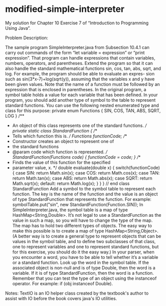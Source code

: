 # modified-simple-interpreter
My solution for Chapter 10 Exercise 7 of “Introduction to Programming Using Java”.

Problem Description:

The sample program SimpleInterpreter.java from Subsection 10.4.1 can carry out commands
of the form “let variable = expression” or “print expression”. That program can
handle expressions that contain variables, numbers, operators, and parentheses. Extend
the program so that it can also handle the standard mathematical functions sin, cos,
tan, abs, sqrt, and log. For example, the program should be able to evaluate an expres-
sion such as sin(3*x-7)+log(sqrt(y)), assuming that the variables x and y have been
given values. Note that the name of a function must be followed by an expression that is
enclosed in parentheses.
In the original program, a symbol table holds a value for each variable that has been
defined. In your program, you should add another type of symbol to the table to represent
standard functions. You can use the following nested enumerated type and class for this
purpose:
private enum Functions { SIN, COS, TAN, ABS, SQRT, LOG }
/**
* An object of this class represents one of the standard functions.
*/
private static class StandardFunction {
/**
* Tells which function this is.
*/
Functions functionCode;
/**
* Constructor creates an object to represent one of
* the standard functions
* @param code which function is represented.
*/
StandardFunction(Functions code) {
functionCode = code;
}
/**
* Finds the value of this function for the specified
* parameter value, x.
*/
double evaluate(double x) {
switch(functionCode) {
case SIN:
return Math.sin(x);
case COS:
return Math.cos(x);
case TAN:
return Math.tan(x);
case ABS:
return Math.abs(x);
case SQRT:
return Math.sqrt(x);
default:
return Math.log(x);
}
}
} // end class StandardFunction
Add a symbol to the symbol table to represent each function. The key is the name
of the function and the value is an object of type StandardFunction that represents the
function. For example:
symbolTable.put("sin", new StandardFunction(Function.SIN));
In SimpleInterpreter.java, the symbol table is a map of type HashMap<String,Double>. It’s
not legal to use a StandardFunction as the value in such a map, so you will have to change
the type of the map. The map has to hold two different types of objects. The easy way
to make this possible is to create a map of type HashMap<String,Object>. (A better way
is to create a general type to represent objects that can be values in the symbol table,
and to define two subclasses of that class, one to represent variables and one to represent
standard functions, but for this exercise, you should do it the easy way.)
In your parser, when you encounter a word, you have to be able to tell whether it’s a
variable or a standard function. Look up the word in the symbol table. If the associated
object is non-null and is of type Double, then the word is a variable. If it is of type
StandardFunction, then the word is a function. Remember that you can test the type of
an object using the instanceof operator. For example: if (obj instanceof Double).

Notes: TextIO is an IO helper class created by the textbook's author to assist with IO before the book covers java's IO utilities.

